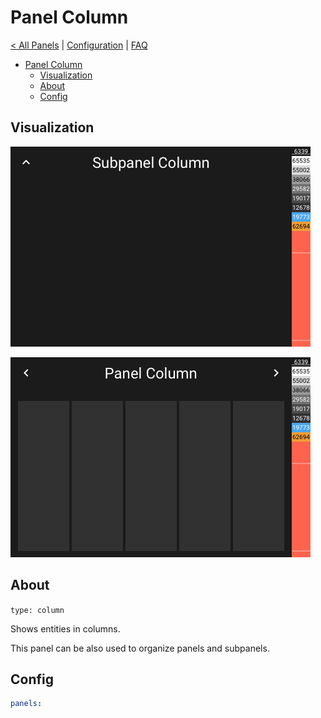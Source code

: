 # Panel Column

[< All Panels](README.md) | [Configuration](../Config.md) | [FAQ](../FAQ.md)

- [Panel Column](#panel-column)
  - [Visualization](#visualization)
  - [About](#about)
  - [Config](#config)

## Visualization

![Subpanel Column](../assets/subpanel_column.png)

![Panel Column](../assets/panel_column.png)

## About

`type: column`

Shows entities in columns.

This panel can be also used to organize panels and subpanels.

## Config

```yaml
panels:

```
